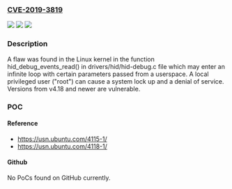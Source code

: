 ### [CVE-2019-3819](https://cve.mitre.org/cgi-bin/cvename.cgi?name=CVE-2019-3819)
![](https://img.shields.io/static/v1?label=Product&message=kernel%3A&color=blue)
![](https://img.shields.io/static/v1?label=Version&message=%3D%20from%20v4.18%20and%20newer%20&color=brighgreen)
![](https://img.shields.io/static/v1?label=Vulnerability&message=CWE-835&color=brighgreen)

### Description

A flaw was found in the Linux kernel in the function hid_debug_events_read() in drivers/hid/hid-debug.c file which may enter an infinite loop with certain parameters passed from a userspace. A local privileged user ("root") can cause a system lock up and a denial of service. Versions from v4.18 and newer are vulnerable.

### POC

#### Reference
- https://usn.ubuntu.com/4115-1/
- https://usn.ubuntu.com/4118-1/

#### Github
No PoCs found on GitHub currently.

